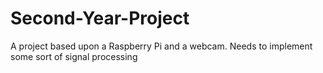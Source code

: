 # Second-Year-Project
A project based upon a Raspberry Pi and a webcam. Needs to implement some sort of signal processing
